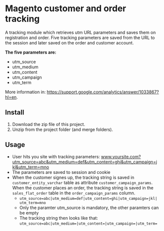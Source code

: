 Magento customer and order tracking
===================================

A tracking module which retrieves utm  URL parameters and saves them on registration and order.
Five tracking parameters are saved from the URL to the session and later saved on the order and customer account.

**The five parameters are:**
* utm_source
* utm_medium
* utm_content
* utm_campaign
* utm_term

More information in: https://support.google.com/analytics/answer/1033867?hl=en.

## Install

1. Download the zip file of this project.
1. Unzip from the project folder (and merge folders).

## Usage

* User hits you site with tracking parameters: www.yoursite.com?utm_source=abc&utm_medium=def&utm_content=ghi&utm_campaign=jkl&utm_term=mno
* The parameters are saved to session and cookie
* When the customer signes up, the tracking string is saved in `customer_entity_varchar` table as attribute `customer_campaign_params`. When the customer places an order, the tracking string is saved in the `sales_flat_order` table in the `order_campaign_params` column.
  * `utm_source=abc|utm_medium=def|utm_content=ghi|utm_campaign=jkl|utm_term=mno`
  * Only the paramter utm_source is mandatory, the other paramters can be empty
  * The tracking string then looks like that: `utm_source=abc|utm_medium=|utm_content=|utm_campaign=|utm_term=`
